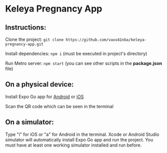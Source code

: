 # Keleya Pregnancy App

## Instructions:

Clone the project: `git clone https://github.com/vaxo41nba/keleya-pregnancy-app.git`

Install dependencies: `npm i` (must be executed in project's directory)

Run Metro server: `npm start` (you can see other scripts in the **package.json** file)


## On a physical device:

Install Expo Go app for [Android](https://play.google.com/store/apps/details?id=host.exp.exponent&pli=1) or [iOS](https://apps.apple.com/us/app/expo-go/id982107779) 

Scan the QR code which can be seen in the terminal


## On a simulator:

Type "i" for iOS or "a" for Android in the terminal. Xcode or Android Studio simulator will automatically install Expo Go app and run the project. You must have at least one working simulator installed and run before. 

